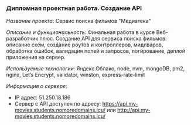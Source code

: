 ### Дипломная проектная работа. Создание API

*Название проекта*: Сервис поиска фильмов "Медиатека"

*Описание и функциональность*: Финальная работа в курсе Веб-разработчик плюс. Создание API для сервиса поиска фильмов: описание схем, создание роутов и контроллеров, мидлваров, обработка ошибок, валидация полей и запросов, логирование, деплой приложения на сервер.

*Используемые технологии*: Яндекс.Облако, node, nvm, mongoDB, pm2, nginx, Let’s Encrypt, validator, winston, express-rate-limit

*Информация о сервере*:
- IP адрес: 51.250.18.186
- Сервер с API доступен по адресу: https://api.my-movies.students.nomoredomains.icu/ или http://api.my-movies.students.nomoredomains.icu/
